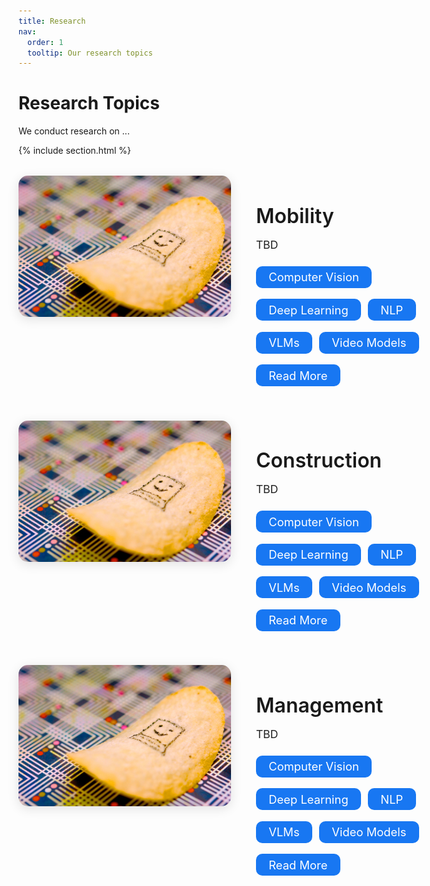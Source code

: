 ```yaml
---
title: Research
nav:
  order: 1
  tooltip: Our research topics
---
```


# Research Topics

We conduct research on ...

{% include section.html %}

<!-- ======= 这里是自定义 feature 区块（Mobility）======= -->

<div style="display: flex; gap: 2.5rem; align-items: flex-start; max-width: 1200px; margin: 2rem auto 3rem auto;">
  <!-- 左侧图片 -->
  <img src="../images/acc.jpg" alt="Mobility" style="width: 340px; height: auto; border-radius: 15px; box-shadow:0 4px 18px rgba(0,0,0,0.11); object-fit:cover;">

  <!-- 右侧内容区 -->
  <div style="flex: 1; display: flex; flex-direction: column; justify-content: flex-start; min-width: 280px;">
    <h2 style="font-size: 2rem; font-weight:600; margin-bottom: 1rem;">Mobility</h2>
    <div style="margin-bottom:1.5rem; color:#222; font-size:1.1rem;">TBD</div>
    <div style="display: flex; flex-wrap: wrap; gap: 0.7rem;">
      <span style="background: #1877f2; color: #fff; font-size: 1.15rem; border-radius: 10px; padding: 0.35em 1.1em; display: inline-block; font-family: inherit; font-weight: 400; cursor: pointer; margin-bottom: 0.4rem; transition: background 0.2s;">
        Computer Vision
      </span>
      <span style="background:#1877f2;color:#fff;font-size:1.15rem;border-radius:10px;padding:0.35em 1.1em;display:inline-block;font-family:inherit;font-weight:400;cursor:pointer;margin-bottom:0.4rem;transition:background 0.2s;">Deep Learning</span>
      <span style="background:#1877f2;color:#fff;font-size:1.15rem;border-radius:10px;padding:0.35em 1.1em;display:inline-block;font-family:inherit;font-weight:400;cursor:pointer;margin-bottom:0.4rem;transition:background 0.2s;">NLP</span>
      <span style="background:#1877f2;color:#fff;font-size:1.15rem;border-radius:10px;padding:0.35em 1.1em;display:inline-block;font-family:inherit;font-weight:400;cursor:pointer;margin-bottom:0.4rem;transition:background 0.2s;">VLMs</span>
      <span style="background:#1877f2;color:#fff;font-size:1.15rem;border-radius:10px;padding:0.35em 1.1em;display:inline-block;font-family:inherit;font-weight:400;cursor:pointer;margin-bottom:0.4rem;transition:background 0.2s;">Video Models</span>
      <span style="background:#1877f2;color:#fff;font-size:1.15rem;border-radius:10px;padding:0.35em 1.1em;display:inline-block;font-family:inherit;font-weight:400;cursor:pointer;margin-bottom:0.4rem;transition:background 0.2s;">Read More</span>
    </div>
  </div>
</div>

<div style="display: flex; gap: 2.5rem; align-items: flex-start; max-width: 1200px; margin: 2rem auto 3rem auto;">
  <!-- 左侧图片 -->
  <img src="../images/acc.jpg" alt="Construction" style="width: 340px; height: auto; border-radius: 15px; box-shadow:0 4px 18px rgba(0,0,0,0.11); object-fit:cover;">

  <!-- 右侧内容区 -->
  <div style="flex: 1; display: flex; flex-direction: column; justify-content: flex-start; min-width: 280px;">
    <h2 style="font-size: 2rem; font-weight:600; margin-bottom: 1rem;">Construction</h2>
    <div style="margin-bottom:1.5rem; color:#222; font-size:1.1rem;">TBD</div>
    <div style="display: flex; flex-wrap: wrap; gap: 0.7rem;">
      <span style="background: #1877f2; color: #fff; font-size: 1.15rem; border-radius: 10px; padding: 0.35em 1.1em; display: inline-block; font-family: inherit; font-weight: 400; cursor: pointer; margin-bottom: 0.4rem; transition: background 0.2s;">
        Computer Vision
      </span>
      <span style="background:#1877f2;color:#fff;font-size:1.15rem;border-radius:10px;padding:0.35em 1.1em;display:inline-block;font-family:inherit;font-weight:400;cursor:pointer;margin-bottom:0.4rem;transition:background 0.2s;">Deep Learning</span>
      <span style="background:#1877f2;color:#fff;font-size:1.15rem;border-radius:10px;padding:0.35em 1.1em;display:inline-block;font-family:inherit;font-weight:400;cursor:pointer;margin-bottom:0.4rem;transition:background 0.2s;">NLP</span>
      <span style="background:#1877f2;color:#fff;font-size:1.15rem;border-radius:10px;padding:0.35em 1.1em;display:inline-block;font-family:inherit;font-weight:400;cursor:pointer;margin-bottom:0.4rem;transition:background 0.2s;">VLMs</span>
      <span style="background:#1877f2;color:#fff;font-size:1.15rem;border-radius:10px;padding:0.35em 1.1em;display:inline-block;font-family:inherit;font-weight:400;cursor:pointer;margin-bottom:0.4rem;transition:background 0.2s;">Video Models</span>
      <span style="background:#1877f2;color:#fff;font-size:1.15rem;border-radius:10px;padding:0.35em 1.1em;display:inline-block;font-family:inherit;font-weight:400;cursor:pointer;margin-bottom:0.4rem;transition:background 0.2s;">Read More</span>
    </div>
  </div>
</div>

<div style="display: flex; gap: 2.5rem; align-items: flex-start; max-width: 1200px; margin: 2rem auto 3rem auto;">
  <!-- 左侧图片 -->
  <img src="../images/acc.jpg" alt="Management" style="width: 340px; height: auto; border-radius: 15px; box-shadow:0 4px 18px rgba(0,0,0,0.11); object-fit:cover;">

  <!-- 右侧内容区 -->
  <div style="flex: 1; display: flex; flex-direction: column; justify-content: flex-start; min-width: 280px;">
    <h2 style="font-size: 2rem; font-weight:600; margin-bottom: 1rem;">Management</h2>
    <div style="margin-bottom:1.5rem; color:#222; font-size:1.1rem;">TBD</div>
    <div style="display: flex; flex-wrap: wrap; gap: 0.7rem;">
      <span style="background: #1877f2; color: #fff; font-size: 1.15rem; border-radius: 10px; padding: 0.35em 1.1em; display: inline-block; font-family: inherit; font-weight: 400; cursor: pointer; margin-bottom: 0.4rem; transition: background 0.2s;">
        Computer Vision
      </span>
      <span style="background:#1877f2;color:#fff;font-size:1.15rem;border-radius:10px;padding:0.35em 1.1em;display:inline-block;font-family:inherit;font-weight:400;cursor:pointer;margin-bottom:0.4rem;transition:background 0.2s;">Deep Learning</span>
      <span style="background:#1877f2;color:#fff;font-size:1.15rem;border-radius:10px;padding:0.35em 1.1em;display:inline-block;font-family:inherit;font-weight:400;cursor:pointer;margin-bottom:0.4rem;transition:background 0.2s;">NLP</span>
      <span style="background:#1877f2;color:#fff;font-size:1.15rem;border-radius:10px;padding:0.35em 1.1em;display:inline-block;font-family:inherit;font-weight:400;cursor:pointer;margin-bottom:0.4rem;transition:background 0.2s;">VLMs</span>
      <span style="background:#1877f2;color:#fff;font-size:1.15rem;border-radius:10px;padding:0.35em 1.1em;display:inline-block;font-family:inherit;font-weight:400;cursor:pointer;margin-bottom:0.4rem;transition:background 0.2s;">Video Models</span>
      <span style="background:#1877f2;color:#fff;font-size:1.15rem;border-radius:10px;padding:0.35em 1.1em;display:inline-block;font-family:inherit;font-weight:400;cursor:pointer;margin-bottom:0.4rem;transition:background 0.2s;">Read More</span>
    </div>
  </div>
</div>

